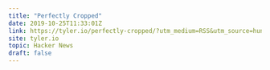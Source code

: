 ```yaml
---
title: "Perfectly Cropped"
date: 2019-10-25T11:33:01Z
link: https://tyler.io/perfectly-cropped/?utm_medium=RSS&utm_source=hune
site: tyler.io
topic: Hacker News
draft: false
---
```


